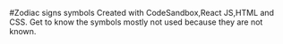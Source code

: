 #Zodiac signs symbols
Created with CodeSandbox,React JS,HTML and CSS.
Get to know the symbols mostly not used because they are not known.
